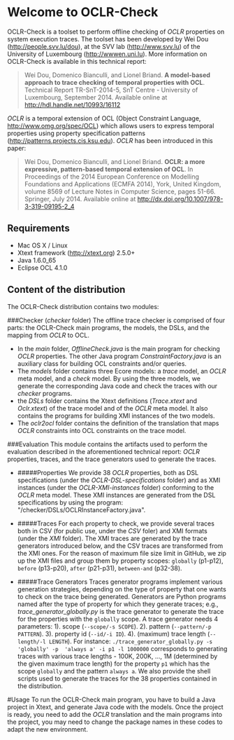 Welcome to OCLR-Check
==========

OCLR-Check is a toolset to perform offline checking of *OCLR* properties on system execution traces. The toolset has been developed by Wei Dou (http://people.svv.lu/dou), at the SVV lab (http://www.svv.lu) of the University of Luxembourg (http://wwwen.uni.lu).
More information on OCLR-Check is available in this technical report:

> Wei Dou, Domenico Bianculli, and Lionel Briand. __A model-based approach to trace checking of temporal properties with OCL__. Technical Report TR-SnT-2014-5, SnT Centre - University of Luxembourg, September 2014.  Available online at http://hdl.handle.net/10993/16112

*OCLR* is a temporal extension of OCL (Object Constraint Language, http://www.omg.org/spec/OCL) which allows users to express temporal properties using property specification patterns (http://patterns.projects.cis.ksu.edu). *OCLR* has been introduced in this paper:

> Wei Dou, Domenico Bianculli, and Lionel Briand. __OCLR: a more expressive, pattern-based temporal extension of OCL__. In Proceedings of the 2014 European Conference on Modelling Foundations and Applications (ECMFA 2014), York, United Kingdom, volume 8569 of Lecture Notes in Computer Science, pages 51-66. Springer, July 2014. Available online  at http://dx.doi.org/10.1007/978-3-319-09195-2_4

Requirements
---
* Mac OS X / Linux
* Xtext framework (http://xtext.org) 2.5.0+
* Java 1.6.0_65
* Eclipse OCL 4.1.0

Content of the distribution
---
The OCLR-Check distribution contains two modules:

###Checker (*checker* folder)
The offline trace checker is comprised of four parts: the OCLR-Check main programs, the models, the DSLs, and the mapping from *OCLR* to OCL.
  * In the *main* folder, *OfflineCheck.java* is the main program for checking *OCLR* properties. The other Java program *ConstraintFactory.java* is an auxiliary class for building OCL constraints and/or queries.
  * The *models* folder contains three Ecore models: a *trace* model, an *OCLR* meta model, and a *check* model. By using the three models, we generate the corresponding Java code and check the traces with our *checker* programs.
  * the *DSLs* folder contains the Xtext definitions (*Trace.xtext* and *Oclr.xtext*) of the trace model and of the *OCLR* meta model. It also contains the programs for building XMI instances of the two models.
  * The *oclr2ocl* folder contains the definition of the translation that maps *OCLR* constraints into OCL constraints on the trace model.

###Evaluation
This module contains the artifacts used to perform the evaluation described in the aforementioned technical report:
*OCLR* properties, traces, and the trace generators used to generate the traces.

* #####Properties
We provide 38 *OCLR* properties, both as DSL specifications (under the *OCLR-DSL-specifications* folder) and as XMI instances (under the *OCLR-XMI-instances* folder) conforming to the *OCLR* meta model. These XMI instances are generated from the DSL specifications by using the program: "/checker/DSLs/OCLRInstanceFactory.java".

* #####Traces
For each property to check, we provide several traces both in CSV (for public use, under the *CSV* foler) and XMI formats (under the *XMI* folder). The XMI traces are generated by the trace generators introduced below, and the CSV traces are transformed from the XMI ones. For the reason of maximum file size limit in GitHub, we zip up the XMI files and group them by property scopes: ```globally``` (p1-p12), ```before``` (p13-p20), ```after``` (p21-p31), ```between-and``` (p32-38).

* #####Trace Generators
Traces generator programs implement various generation strategies, depending on the type of property that one wants to check on the trace being generated.
Generators are Python programs named after the type of property for which they generate traces;  e.g., *trace_generator_globally.py* is the trace generator to generate the trace for the properties with the ```globally``` scope.
A trace generator needs 4 parameters: 1). scope (```--scope/-s SCOPE```). 2). pattern (```--pattern/-p PATTERN```). 3). property id (```--id/-i ID```). 4). (maximum) trace length (```--length/-l LENGTH```). For instance:
  ```./trace_generator_globally.py -s 'globally' -p  'always a' -i p1 -l 1000000```
  corresponds to generating traces with various trace lengths - 100K, 200K, ..., 1M (determined by the given maximum trace length) for the property ```p1``` which has the scope ```globally``` and the pattern ```always a```.
We also provide the shell scripts used to generate the traces for the 38 properties contained in the distribution.

#Usage
To run the OCLR-Check main program, you have to build a Java project in Xtext, and generate Java code with the models. Once the project is ready, you need to add the *OCLR* translation and the main programs into the project, you may need to change the package names in these codes to adapt the new environment.
